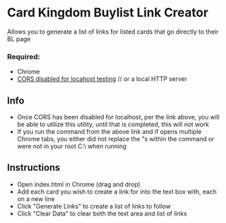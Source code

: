 #  Card Kingdom Buylist Link Creator
Allows you to generate a list of links for listed cards that go directly to their BL page

### Required:
* Chrome
* [CORS disabled for locahost testing](https://medium.com/@siddhartha.ng/disable-cross-origin-on-chrome-for-localhost-c644b131db19) // or a local HTTP server

## Info
* Once CORS has been disabled for localhost, per the link above, you will be able to utilize this utility, until that is completed, this will not work
* If you run the command from the above link and if opens multiple Chrome tabs, you either did not replace the "s within the command or were not in your root C:\ when running

## Instructions
* Open index.html in Chrome (drag and drop)
* Add each card you wish to create a link for into the text box with, each on a new line
* Click "Generate Links" to create a list of links to follow
* Click "Clear Data" to clear both the text area and list of links
